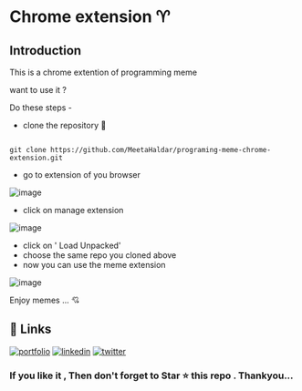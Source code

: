 #  Chrome extension ♈


<h2> Introduction  </h2>
<p>This is a chrome extention of programming meme </p>

want to use it ?

 Do these steps - 
 
- clone the repository  💠

``` 

git clone https://github.com/MeetaHaldar/programing-meme-chrome-extension.git  

```

- go to extension of you browser

![image](https://user-images.githubusercontent.com/69325431/174124786-7997069f-c0de-4736-bde7-2f420fd319ea.png)


- click on manage extension 

![image](https://user-images.githubusercontent.com/69325431/174124953-cdf1e142-db91-4d0e-b8c3-5a8348492b47.png)


- click on ' Load Unpacked'
- choose the same repo you cloned above 
- now you can use the meme extension 



![image](https://user-images.githubusercontent.com/69325431/174125222-e0bd4262-dfe9-43be-9390-2c5a074fc794.png)


Enjoy memes ... 💘



 
## 🔗 Links
[![portfolio](https://img.shields.io/badge/my_portfolio-000?style=for-the-badge&logo=ko-fi&logoColor=white)](https://meeta.dns.army/)
[![linkedin](https://img.shields.io/badge/linkedin-0A66C2?style=for-the-badge&logo=linkedin&logoColor=white)](https://www.linkedin.com/in/meeta-haldar-601b41203/?locale=en_US)
[![twitter](https://img.shields.io/badge/twitter-1DA1F2?style=for-the-badge&logo=twitter&logoColor=white)](https://twitter.com/Meeta_boss)

  
  <h3> If you like it , Then don't forget to Star ⭐ this repo . Thankyou... </h3>
  
